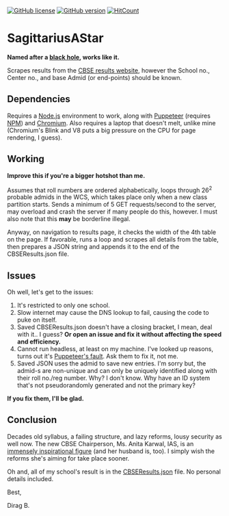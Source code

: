 [![GitHub license](https://img.shields.io/github/license/Naereen/StrapDown.js.svg)](https://github.com/diragb/SagittariusAStar/blob/master/LICENSE)
[![GitHub version](https://badge.fury.io/gh/Naereen%2FStrapDown.js.svg)](https://github.com/diragb/SagittariusAStar/blob/master/SagittariusAStar.js)
[![HitCount](http://hits.dwyl.io/Naereen/hits.svg)](https://github.com/diragb/SagittariusAStar/blob/master/SagittariusAStar.js)

# SagittariusAStar
<b>Named after a <a href="https://upload.wikimedia.org/wikipedia/commons/9/9f/Sagittarius_A%2A_black_hole_simulation.png">black hole</a>, works like it.</b>

Scrapes results from the <a href="http://cbseresults.nic.in/class12/Class12th19.htm">CBSE results website</a>, however the School no., Center no., and base Admid (or end-points) should be known.


## Dependencies
Requires a <a href="https://nodejs.org">Node.js</a> environment to work, along with <a href="https://developers.google.com/web/tools/puppeteer/">Puppeteer</a> (requires <a href="https://www.npmjs.com/get-npm">NPM</a>) and <a href="https://download-chromium.appspot.com/">Chromium</a>.
Also requires a laptop that doesn't melt, unlike mine (Chromium's Blink and V8 puts a big pressure on the CPU for page rendering, I guess).


## Working
<b>Improve this if you're a bigger hotshot than me.</b>

Assumes that roll numbers are ordered alphabetically, loops through 26<sup>2</sup> probable admids in the WCS, which takes place only when a new class partition starts.
Sends a minimum of 5 GET requests/second to the server, may overload and crash the server if many people do this, however. I must also note that this <b>may</b> be borderline illegal.

Anyway, on navigation to results page, it checks the width of the 4th table on the page. If favorable, runs a loop and scrapes all details from the table, then prepares a JSON string and appends it to the end of the CBSEResults.json file.


## Issues

Oh well, let's get to the issues:
1. It's restricted to only one school.
2. Slow internet may cause the DNS lookup to fail, causing the code to puke on itself.
3. Saved CBSEResults.json doesn't have a closing bracket, I mean, deal with it.. I guess? <b>Or open an issue and fix it without affecting the speed and efficiency.</b>
4. Cannot run headless, at least on my machine. I've looked up reasons, turns out it's <a href="https://github.com/GoogleChrome/puppeteer/issues/1718">Puppeteer's fault</a>. Ask them to fix it, not me.
5. Saved JSON uses the admid to save new entries. I'm sorry but, the admid-s are non-unique and can only be uniquely identified along with their roll no./reg number. Why? I don't know. Why have an ID system that's not pseudorandomly generated and not the primary key?

<b>If you fix them, I'll be glad.</b>

## Conclusion
Decades old syllabus, a failing structure, and lazy reforms, lousy security as well now. The new CBSE Chairperson, Ms. Anita Karwal, IAS, is an <a href="https://www.thebetterindia.com/112136/the-amazing-karwals/">immensely inspirational figure</a> (and her husband is, too). I simply wish the reforms she's aiming for take place sooner.

Oh and, all of my school's result is in the [CBSEResults.json](https://github.com/diragb/SagittariusAStar/blob/master/CBSEResults.json) file. No personal details included.

Best,

Dirag B.
